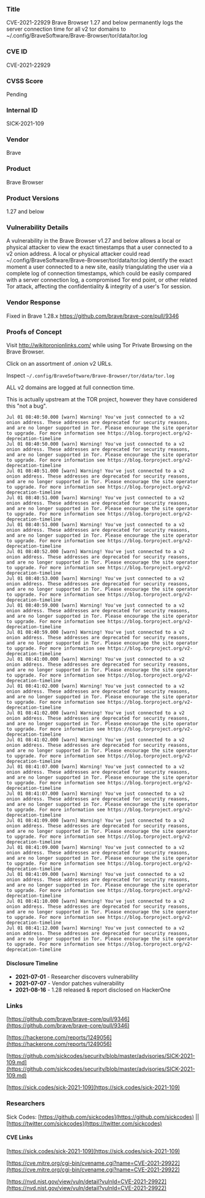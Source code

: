 ### Title
CVE-2021-22929 Brave Browser 1.27 and below permanently logs the server connection time for all v2 tor domains to \~/.config/BraveSoftware/Brave-Browser/tor/data/tor.log

### CVE ID
CVE-2021-22929

### CVSS Score
Pending

### Internal ID
SICK-2021-109
        
### Vendor
Brave
        
### Product
Brave Browser

### Product Versions
1.27 and below

### Vulnerability Details

A vulnerability in the Brave Browser v1.27 and below allows a local or physical attacker to view the exact timestamps that a user connected to a v2 onion address. A local or physical attacker could read \~/.config/BraveSoftware/Brave-Browser/tor/data/tor.log identify the exact moment a user connected to a new site, easily triangulating the user via a complete log of connection timestamps, which could be easily compared with a server connection log, a compromised Tor end point, or other related Tor attack, affecting the confidentiality & integrity of a user's Tor session.


### Vendor Response
Fixed in Brave 1.28.x https://github.com/brave/brave-core/pull/9346

### Proofs of Concept


Visit http://wikitoronionlinks.com/ while using Tor Private Browsing on the Brave Browser.

Click on an assortment of .onion v2 URLs.

Inspect `~/.config/BraveSoftware/Brave-Browser/tor/data/tor.log`

ALL v2 domains are logged at full connection time.

This is actually upstream at the TOR project, however they have considered this "not a bug".

```
Jul 01 08:40:50.000 [warn] Warning! You've just connected to a v2 onion address. These addresses are deprecated for security reasons, and are no longer supported in Tor. Please encourage the site operator to upgrade. For more information see https://blog.torproject.org/v2-deprecation-timeline
Jul 01 08:40:50.000 [warn] Warning! You've just connected to a v2 onion address. These addresses are deprecated for security reasons, and are no longer supported in Tor. Please encourage the site operator to upgrade. For more information see https://blog.torproject.org/v2-deprecation-timeline
Jul 01 08:40:51.000 [warn] Warning! You've just connected to a v2 onion address. These addresses are deprecated for security reasons, and are no longer supported in Tor. Please encourage the site operator to upgrade. For more information see https://blog.torproject.org/v2-deprecation-timeline
Jul 01 08:40:51.000 [warn] Warning! You've just connected to a v2 onion address. These addresses are deprecated for security reasons, and are no longer supported in Tor. Please encourage the site operator to upgrade. For more information see https://blog.torproject.org/v2-deprecation-timeline
Jul 01 08:40:51.000 [warn] Warning! You've just connected to a v2 onion address. These addresses are deprecated for security reasons, and are no longer supported in Tor. Please encourage the site operator to upgrade. For more information see https://blog.torproject.org/v2-deprecation-timeline
Jul 01 08:40:52.000 [warn] Warning! You've just connected to a v2 onion address. These addresses are deprecated for security reasons, and are no longer supported in Tor. Please encourage the site operator to upgrade. For more information see https://blog.torproject.org/v2-deprecation-timeline
Jul 01 08:40:53.000 [warn] Warning! You've just connected to a v2 onion address. These addresses are deprecated for security reasons, and are no longer supported in Tor. Please encourage the site operator to upgrade. For more information see https://blog.torproject.org/v2-deprecation-timeline
Jul 01 08:40:59.000 [warn] Warning! You've just connected to a v2 onion address. These addresses are deprecated for security reasons, and are no longer supported in Tor. Please encourage the site operator to upgrade. For more information see https://blog.torproject.org/v2-deprecation-timeline
Jul 01 08:40:59.000 [warn] Warning! You've just connected to a v2 onion address. These addresses are deprecated for security reasons, and are no longer supported in Tor. Please encourage the site operator to upgrade. For more information see https://blog.torproject.org/v2-deprecation-timeline
Jul 01 08:41:00.000 [warn] Warning! You've just connected to a v2 onion address. These addresses are deprecated for security reasons, and are no longer supported in Tor. Please encourage the site operator to upgrade. For more information see https://blog.torproject.org/v2-deprecation-timeline
Jul 01 08:41:02.000 [warn] Warning! You've just connected to a v2 onion address. These addresses are deprecated for security reasons, and are no longer supported in Tor. Please encourage the site operator to upgrade. For more information see https://blog.torproject.org/v2-deprecation-timeline
Jul 01 08:41:02.000 [warn] Warning! You've just connected to a v2 onion address. These addresses are deprecated for security reasons, and are no longer supported in Tor. Please encourage the site operator to upgrade. For more information see https://blog.torproject.org/v2-deprecation-timeline
Jul 01 08:41:02.000 [warn] Warning! You've just connected to a v2 onion address. These addresses are deprecated for security reasons, and are no longer supported in Tor. Please encourage the site operator to upgrade. For more information see https://blog.torproject.org/v2-deprecation-timeline
Jul 01 08:41:07.000 [warn] Warning! You've just connected to a v2 onion address. These addresses are deprecated for security reasons, and are no longer supported in Tor. Please encourage the site operator to upgrade. For more information see https://blog.torproject.org/v2-deprecation-timeline
Jul 01 08:41:07.000 [warn] Warning! You've just connected to a v2 onion address. These addresses are deprecated for security reasons, and are no longer supported in Tor. Please encourage the site operator to upgrade. For more information see https://blog.torproject.org/v2-deprecation-timeline
Jul 01 08:41:09.000 [warn] Warning! You've just connected to a v2 onion address. These addresses are deprecated for security reasons, and are no longer supported in Tor. Please encourage the site operator to upgrade. For more information see https://blog.torproject.org/v2-deprecation-timeline
Jul 01 08:41:09.000 [warn] Warning! You've just connected to a v2 onion address. These addresses are deprecated for security reasons, and are no longer supported in Tor. Please encourage the site operator to upgrade. For more information see https://blog.torproject.org/v2-deprecation-timeline
Jul 01 08:41:09.000 [warn] Warning! You've just connected to a v2 onion address. These addresses are deprecated for security reasons, and are no longer supported in Tor. Please encourage the site operator to upgrade. For more information see https://blog.torproject.org/v2-deprecation-timeline
Jul 01 08:41:10.000 [warn] Warning! You've just connected to a v2 onion address. These addresses are deprecated for security reasons, and are no longer supported in Tor. Please encourage the site operator to upgrade. For more information see https://blog.torproject.org/v2-deprecation-timeline
Jul 01 08:41:12.000 [warn] Warning! You've just connected to a v2 onion address. These addresses are deprecated for security reasons, and are no longer supported in Tor. Please encourage the site operator to upgrade. For more information see https://blog.torproject.org/v2-deprecation-timeline
```

#### Disclosure Timeline
* **2021-07-01** - Researcher discovers vulnerability
* **2021-07-07** - Vendor patches vulnerability
* **2021-08-16** - 1.28 released & report disclosed on HackerOne

### Links

[https://github.com/brave/brave-core/pull/9346](https://github.com/brave/brave-core/pull/9346)

[https://hackerone.com/reports/1249056](https://hackerone.com/reports/1249056)

[https://github.com/sickcodes/security/blob/master/advisories/SICK-2021-109.md](https://github.com/sickcodes/security/blob/master/advisories/SICK-2021-109.md)

[https://sick.codes/sick-2021-109](https://sick.codes/sick-2021-109)

### Researchers

Sick Codes: [https://github.com/sickcodes](https://github.com/sickcodes) || [https://twitter.com/sickcodes](https://twitter.com/sickcodes)

#### CVE Links

[https://sick.codes/sick-2021-109](https://sick.codes/sick-2021-109)

[https://cve.mitre.org/cgi-bin/cvename.cgi?name=CVE-2021-29922](https://cve.mitre.org/cgi-bin/cvename.cgi?name=CVE-2021-29922)

[https://nvd.nist.gov/view/vuln/detail?vulnId=CVE-2021-29922](https://nvd.nist.gov/view/vuln/detail?vulnId=CVE-2021-29922)
